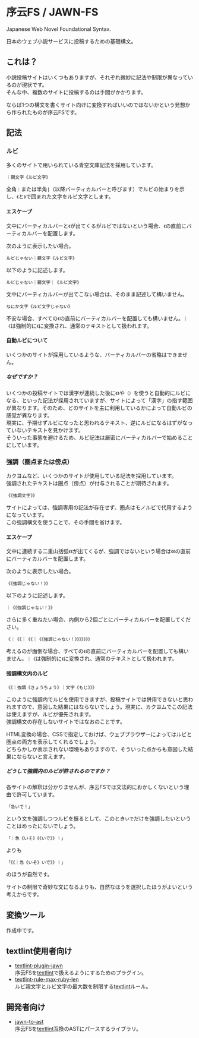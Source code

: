 # 序云FS / JAWN-FS

Japanese Web Novel Foundational Syntax.

日本のウェブ小説サービスに投稿するための基礎構文。

## これは？

小説投稿サイトはいくつもありますが、それぞれ微妙に記法や制限が異なっているのが現状です。  
そんな中、複数のサイトに投稿するのは手間がかかります。

ならば1つの構文を書くサイト向けに変換すればいいのではないかという発想から作られたものが序云FSです。

## 記法

### ルビ

多くのサイトで用いられている青空文庫記法を採用しています。

```text
｜親文字《ルビ文字》
```

全角`｜`または半角`|`（以降バーティカルバーと呼びます）でルビの始まりを示し、`《`と`》`で囲まれた文字をルビ文字とします。

#### エスケープ

文中にバーティカルバーと`《`が出てくるがルビではないという場合、`《`の直前にバーティカルバーを配置します。

次のように表示したい場合。

```text
ルビじゃない｜親文字《ルビ文字》
```

以下のように記述します。

```text
ルビじゃない｜親文字｜《ルビ文字》
```

文中にバーティカルバーが出てこない場合は、そのまま記述して構いません。

```text
なにか文字《ルビ文字じゃない》
```

不安な場合、すべての`《`の直前にバーティカルバーを配置しても構いません。`｜《`は強制的に`《`に変換され、通常のテキストとして扱われます。

#### 自動ルビについて

いくつかのサイトが採用しているような、バーティカルバーの省略はできません。

##### なぜですか？

いくつかの投稿サイトでは漢字が連続した後に`《》`や`（）`を使うと自動的にルビになる、といった記法が採用されていますが、サイトによって「漢字」の指す範囲が異なります。そのため、どのサイトを主に利用しているかによって自動ルビの感覚が異なります。  
現実に、予期せずルビになったと思われるテキスト、逆にルビになるはずがなっていないテキストを見かけます。  
そういった事態を避けるため、ルビ記法は厳密にバーティカルバーで始めることにしています。

### 強調（圏点または傍点）

カクヨムなど、いくつかのサイトが使用している記法を採用しています。  
強調されたテキストは圏点（傍点）が付与されることが期待されます。

```text
《《強調文字》》
```

サイトによっては、強調専用の記法が存在せず、圏点はモノルビで代用するようになっています。  
この強調構文を使うことで、その手間を省けます。

#### エスケープ

文中に連続する二重山括弧`《《`が出てくるが、強調ではないという場合は`《《`の直前にバーティカルバーを配置します。

次のように表示したい場合。

```text
《《強調じゃない！》》
```

以下のように記述します。

```text
｜《《強調じゃない！》》
```

さらに多く重ねたい場合、内側から2個ごとにバーティカルバーを配置してください。

```text
《｜《《｜《《｜《《強調じゃない！》》》》》》》
```

考えるのが面倒な場合、すべての`《`の直前にバーティカルバーを配置しても構いません。`｜《`は強制的に`《`に変換され、通常のテキストとして扱われます。

#### 強調構文内のルビ

```text
《《｜強調《きょうちょう》｜文字《もじ》》》
```

このように強調内でルビを使用できますが、投稿サイトでは併用できないと思われますので、意図した結果にはならないでしょう。現実に、カクヨムでこの記法は使えますが、ルビが優先されます。  
強調構文の存在しないサイトではなおのことです。

HTML変換の場合、CSSで指定しておけば、ウェブブラウザーによってはルビと圏点の両方を表示してくれるでしょう。  
どちらかしか表示されない環境もありますので、そういった点からも意図した結果にならないと言えます。

##### どうして強調内のルビが許されるのですか？

各サイトの解釈は分かりませんが、序云FSでは文法的におかしくないという理由で許可しています。

```text
「急いで！」
```

という文を強調しつつルビを振るとして、このとき`いで`だけを強調したいということはめったにないでしょう。  

```
「｜急《いそ》《《いで》》！」
```

よりも

```
「《《｜急《いそ》いで》》！」
```

のほうが自然です。

サイトの制限で奇妙な文になるよりも、自然なほうを選択したほうがよいという考えからです。

## 変換ツール

作成中です。

## textlint使用者向け

- [textlint-plugin-jawn](https://github.com/matori/textlint-plugin-jawn)  
  序云FSを[textlint](https://github.com/textlint/textlint)で扱えるようにするためのプラグイン。
- [textlint-rule-max-ruby-len](https://github.com/matori/textlint-rule-max-ruby-len)  
  ルビ親文字とルビ文字の最大数を制限する[textlint](https://github.com/textlint/textlint)ルール。

## 開発者向け

- [jawn-to-ast](https://github.com/matori/jawn-to-ast)  
  序云FSを[textlint](https://github.com/textlint/textlint)互換のASTにパースするライブラリ。
